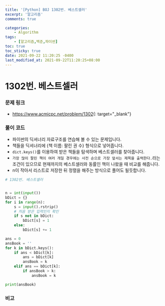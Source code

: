 ```yaml
---
title: '[Python] BOJ 1302번. 베스트셀러'
excerpt: '알고리즘'
comments: true

categories:
    - Algorithm
tags:
    - [알고리즘,백준,파이썬]
toc: true
toc_sticky: true
date: 2021-09-22 11:20:25 -0400
last_modified_at: 2021-09-22T11:20:25+08:00
---
```


# 1302번. 베스트셀러

### 문제 링크
- <https://www.acmicpc.net/problem/1302>{: target="\_blank"}

### 풀이 코드
- 파이썬의 딕셔너리 자료구조를 연습해 볼 수 있는 문제입니다.
- 책들을 딕셔너리에 {책 이름: 팔린 권 수} 형식으로 넣어줍니다.
- `dict.keys()`를 이용하여 받은 책들을 탐색하며 베스트셀러를 찾아줍니다.
- `가장 많이 팔린 책이 여러 개일 경우에는 사전 순으로 가장 앞서는 제목을 출력한다.`라는 조건이 있으므로 현재까지의 베스트셀러와 동률인 책이 나왔을 때 비교를 해줍니다.
- n이 작아서 리스트로 저장한 뒤 정렬을 해주는 방식으로 풀어도 될듯합니다.

```python
# 1302번. 베스트셀러


n = int(input())
bDict = {}
for i in range(n):
    s = input().rstrip()
    # 처음 받은 입력인지 확인
    if s not in bDict:
        bDict[s] = 1
    else:
        bDict[s] += 1

ans = 0
ansBook = ''
for k in bDict.keys():
    if ans < bDict[k]:
        ans = bDict[k]
        ansBook = k
    elif ans == bDict[k]:
        if ansBook > k:
            ansBook = k

print(ansBook)

```

### 비고